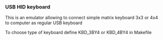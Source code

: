 ### USB HID keyboard

This is an emulator allowing to connect simple matrix
keyboard 3x3 or 4x4 to computer as regular USB keyboard

To choose type of keyboard define KBD_3BY4 or KBD_4BY4 in Makefile
